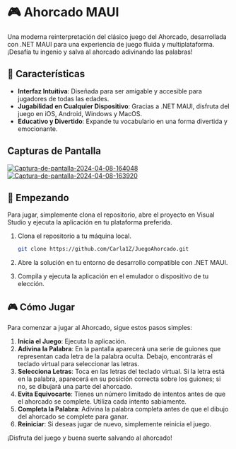 # 🎮 Ahorcado MAUI

Una moderna reinterpretación del clásico juego del Ahorcado, desarrollada con .NET MAUI para una experiencia de juego fluida y multiplataforma. ¡Desafía tu ingenio y salva al ahorcado adivinando las palabras!

## 📄 Características

- **Interfaz Intuitiva**: Diseñada para ser amigable y accesible para jugadores de todas las edades.
- **Jugabilidad en Cualquier Dispositivo**: Gracias a .NET MAUI, disfruta del juego en iOS, Android, Windows y MacOS.
- **Educativo y Divertido**: Expande tu vocabulario en una forma divertida y emocionante.

## Capturas de Pantalla

<a href="https://ibb.co/xqw8ccS"><img src="https://i.ibb.co/qYhF44M/Captura-de-pantalla-2024-04-08-164048.png" alt="Captura-de-pantalla-2024-04-08-164048" border="0"></a>
<a href="https://ibb.co/wNS4Xz4"><img src="https://i.ibb.co/tMqDtJD/Captura-de-pantalla-2024-04-08-163920.png" alt="Captura-de-pantalla-2024-04-08-163920" border="0"></a>

## 🚀 Empezando

Para jugar, simplemente clona el repositorio, abre el proyecto en Visual Studio y ejecuta la aplicación en tu plataforma preferida.

1. Clona el repositorio a tu máquina local.
   ```bash
   git clone https://github.com/Carla1Z/JuegoAhorcado.git
   
2. Abre la solución en tu entorno de desarrollo compatible con .NET MAUI.

3. Compila y ejecuta la aplicación en el emulador o dispositivo de tu elección.

## 🎮 Cómo Jugar

Para comenzar a jugar al Ahorcado, sigue estos pasos simples:

1. **Inicia el Juego**: Ejecuta la aplicación.
2. **Adivina la Palabra**: En la pantalla aparecerá una serie de guiones que representan cada letra de la palabra oculta. Debajo, encontrarás el teclado virtual para seleccionar las letras.
3. **Selecciona Letras**: Toca en las letras del teclado virtual. Si la letra está en la palabra, aparecerá en su posición correcta sobre los guiones; si no, se dibujará una parte del ahorcado.
4. **Evita Equivocarte**: Tienes un número limitado de intentos antes de que el ahorcado se complete. Utiliza cada intento sabiamente.
5. **Completa la Palabra**: Adivina la palabra completa antes de que el dibujo del ahorcado se complete para ganar.
6. **Reiniciar**: Si deseas jugar de nuevo, simplemente reinicia el juego.

¡Disfruta del juego y buena suerte salvando al ahorcado!
